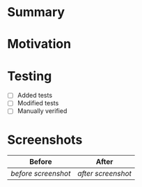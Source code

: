 # Summary
<!-- Simple summary of what was changed. -->

# Motivation
<!-- Why are you making this change? If it's for fixing a bug, if possible, please include a code snippet or example project that demonstrates the issue. -->

# Testing
<!-- How was the code tested? Be as specific as possible. -->
- [ ] Added tests
- [ ] Modified tests
- [ ] Manually verified

# Screenshots
| Before  | After |
| ------------- | ------------- |
| *before screenshot*  | *after screenshot* |
